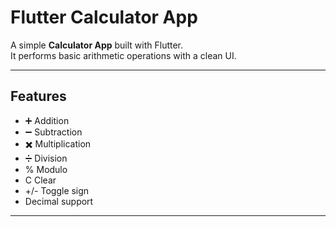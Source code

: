 # Flutter Calculator App

A simple **Calculator App** built with Flutter.  
It performs basic arithmetic operations with a clean UI.

---

## Features

- ➕ Addition
- ➖ Subtraction
- ✖️ Multiplication
- ➗ Division
- % Modulo
- C Clear
- +/- Toggle sign
- Decimal support

---
